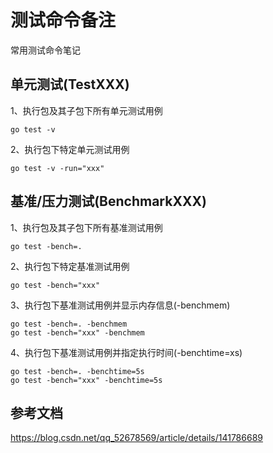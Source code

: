 
# 测试命令备注
常用测试命令笔记

## 单元测试(TestXXX)
1、执行包及其子包下所有单元测试用例
```shell
go test -v
```
2、执行包下特定单元测试用例
```shell
go test -v -run="xxx"
```

## 基准/压力测试(BenchmarkXXX)
1、执行包及其子包下所有基准测试用例
```shell
go test -bench=.
```
2、执行包下特定基准测试用例
```shell
go test -bench="xxx"
```
3、执行包下基准测试用例并显示内存信息(-benchmem)
```shell
go test -bench=. -benchmem
go test -bench="xxx" -benchmem
```
4、执行包下基准测试用例并指定执行时间(-benchtime=xs)
```shell
go test -bench=. -benchtime=5s
go test -bench="xxx" -benchtime=5s
```

## 参考文档
https://blog.csdn.net/qq_52678569/article/details/141786689